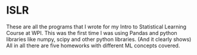 # ISLR

These are all the programs that I wrote for my Intro to Statistical Learning Course at WPI.
This was the first time I was using Pandas and python libraries like numpy, scipy and other python libraries.
(And it clearly shows)
All in all there are five homeworks with different ML concepts covered. 
